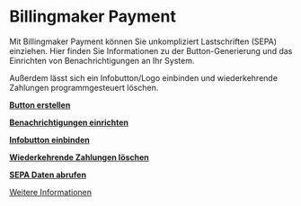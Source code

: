Billingmaker Payment
====================

Mit Billingmaker Payment können Sie unkompliziert Lastschriften (SEPA) einziehen.
Hier finden Sie Informationen zu der Button-Generierung und das Einrichten von Benachrichtigungen an Ihr System.

Außerdem lässt sich ein Infobutton/Logo einbinden und wiederkehrende Zahlungen programmgesteuert löschen.

**[Button erstellen](Button.md)**

**[Benachrichtigungen einrichten](Benachrichtigungen.md)**

**[Infobutton einbinden](Infobutton.html)**

**[Wiederkehrende Zahlungen löschen](Wiederkehrend.php)**

**[SEPA Daten abrufen](Daten.php)**

[Weitere Informationen](https://payment.billingmaker.com)
